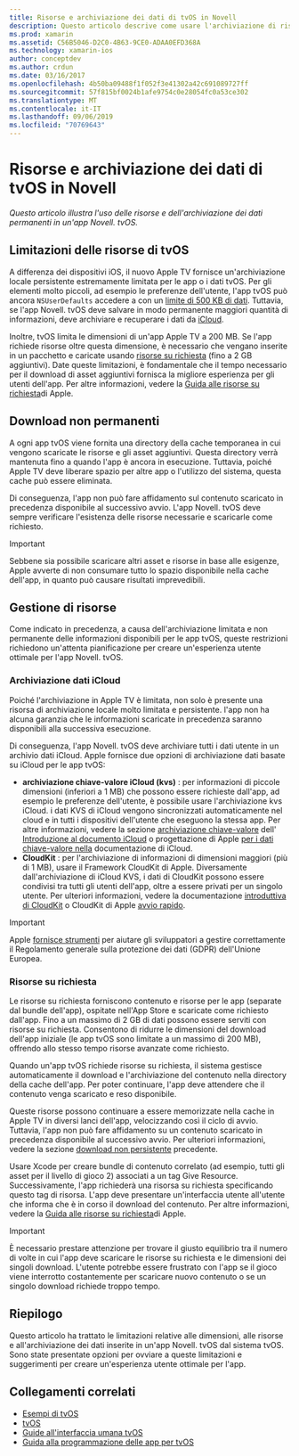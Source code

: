 ```yaml
---
title: Risorse e archiviazione dei dati di tvOS in Novell
description: Questo articolo descrive come usare l'archiviazione di risorse e dati permanenti in un'app tvOS compilata con Novell. Illustra l'archiviazione dei dati iCloud e le risorse su richiesta.
ms.prod: xamarin
ms.assetid: C56B5046-D2C0-4B63-9CE0-ADAA0EFD368A
ms.technology: xamarin-ios
author: conceptdev
ms.author: crdun
ms.date: 03/16/2017
ms.openlocfilehash: 4b50ba09488f1f052f3e41302a42c691089727ff
ms.sourcegitcommit: 57f815bf0024b1afe9754c0e28054fc0a53ce302
ms.translationtype: MT
ms.contentlocale: it-IT
ms.lasthandoff: 09/06/2019
ms.locfileid: "70769643"
---
```

# <a name="tvos-resources-and-data-storage-in-xamarin"></a>Risorse e archiviazione dei dati di tvOS in Novell

_Questo articolo illustra l'uso delle risorse e dell'archiviazione dei dati permanenti in un'app Novell. tvOS._

<a name="tvOS-Resource-Limitations" />

## <a name="tvos-resource-limitations"></a>Limitazioni delle risorse di tvOS

A differenza dei dispositivi iOS, il nuovo Apple TV fornisce un'archiviazione locale persistente estremamente limitata per le app o i dati tvOS. Per gli elementi molto piccoli, ad esempio le preferenze dell'utente, l'app tvOS può ancora `NSUserDefaults` accedere a con un [limite di 500 KB di dati](https://forums.developer.apple.com/message/50696#50696). Tuttavia, se l'app Novell. tvOS deve salvare in modo permanente maggiori quantità di informazioni, deve archiviare e recuperare i dati da [iCloud](#iCloud-Data-Storage).

Inoltre, tvOS limita le dimensioni di un'app Apple TV a 200 MB. Se l'app richiede risorse oltre questa dimensione, è necessario che vengano inserite in un pacchetto e caricate usando [risorse su richiesta](#On-Demand-Resources) (fino a 2 GB aggiuntivi). Date queste limitazioni, è fondamentale che il tempo necessario per il download di asset aggiuntivi fornisca la migliore esperienza per gli utenti dell'app. Per altre informazioni, vedere la [Guida alle risorse su richiesta](https://developer.apple.com/library/prerelease/tvos/documentation/FileManagement/Conceptual/On_Demand_Resources_Guide/index.html#//apple_ref/doc/uid/TP40015083)di Apple.

<a name="Non-Persistent-Downloads" />

## <a name="non-persistent-downloads"></a>Download non permanenti

A ogni app tvOS viene fornita una directory della cache temporanea in cui vengono scaricate le risorse e gli asset aggiuntivi. Questa directory verrà mantenuta fino a quando l'app è ancora in esecuzione. Tuttavia, poiché Apple TV deve liberare spazio per altre app o l'utilizzo del sistema, questa cache può essere eliminata.

Di conseguenza, l'app non può fare affidamento sul contenuto scaricato in precedenza disponibile al successivo avvio. L'app Novell. tvOS deve sempre verificare l'esistenza delle risorse necessarie e scaricarle come richiesto.

> [!IMPORTANT]
> Sebbene sia possibile scaricare altri asset e risorse in base alle esigenze, Apple avverte di non consumare tutto lo spazio disponibile nella cache dell'app, in quanto può causare risultati imprevedibili.

<a name="Managing-Resources" />

## <a name="managing-resources"></a>Gestione di risorse

Come indicato in precedenza, a causa dell'archiviazione limitata e non permanente delle informazioni disponibili per le app tvOS, queste restrizioni richiedono un'attenta pianificazione per creare un'esperienza utente ottimale per l'app Novell. tvOS.

<a name="iCloud-Data-Storage" />

### <a name="icloud-data-storage"></a>Archiviazione dati iCloud

Poiché l'archiviazione in Apple TV è limitata, non solo è presente una risorsa di archiviazione locale molto limitata e persistente. l'app non ha alcuna garanzia che le informazioni scaricate in precedenza saranno disponibili alla successiva esecuzione.

Di conseguenza, l'app Novell. tvOS deve archiviare tutti i dati utente in un archivio dati iCloud. Apple fornisce due opzioni di archiviazione dati basate su iCloud per le app tvOS:

- **archiviazione chiave-valore iCloud (kvs)** : per informazioni di piccole dimensioni (inferiori a 1 MB) che possono essere richieste dall'app, ad esempio le preferenze dell'utente, è possibile usare l'archiviazione kvs iCloud. i dati KVS di iCloud vengono sincronizzati automaticamente nel cloud e in tutti i dispositivi dell'utente che eseguono la stessa app. Per altre informazioni, vedere la sezione [archiviazione chiave-valore](~/ios/data-cloud/introduction-to-icloud.md) dell' [Introduzione al documento iCloud](~/ios/data-cloud/introduction-to-icloud.md) o progettazione di Apple [per i dati chiave-valore nella](https://developer.apple.com/library/prerelease/tvos/documentation/General/Conceptual/iCloudDesignGuide/Chapters/DesigningForKey-ValueDataIniCloud.html#//apple_ref/doc/uid/TP40012094-CH7) documentazione di iCloud.
- **CloudKit** : per l'archiviazione di informazioni di dimensioni maggiori (più di 1 MB), usare il Framework CloudKit di Apple. Diversamente dall'archiviazione di iCloud KVS, i dati di CloudKit possono essere condivisi tra tutti gli utenti dell'app, oltre a essere privati per un singolo utente. Per ulteriori informazioni, vedere la documentazione [introduttiva di CloudKit](~/ios/data-cloud/intro-to-cloudkit.md) o CloudKit di Apple [avvio rapido](https://developer.apple.com/library/prerelease/tvos/documentation/DataManagement/Conceptual/CloudKitQuickStart/Introduction/Introduction.html#//apple_ref/doc/uid/TP40014987).

> [!IMPORTANT]
> Apple [fornisce strumenti](https://developer.apple.com/support/allowing-users-to-manage-data/) per aiutare gli sviluppatori a gestire correttamente il Regolamento generale sulla protezione dei dati (GDPR) dell'Unione Europea.

<a name="On-Demand-Resources" />

### <a name="on-demand-resources"></a>Risorse su richiesta

Le risorse su richiesta forniscono contenuto e risorse per le app (separate dal bundle dell'app), ospitate nell'App Store e scaricate come richiesto dall'app. Fino a un massimo di 2 GB di dati possono essere serviti con risorse su richiesta. Consentono di ridurre le dimensioni del download dell'app iniziale (le app tvOS sono limitate a un massimo di 200 MB), offrendo allo stesso tempo risorse avanzate come richiesto.

Quando un'app tvOS richiede risorse su richiesta, il sistema gestisce automaticamente il download e l'archiviazione del contenuto nella directory della cache dell'app. Per poter continuare, l'app deve attendere che il contenuto venga scaricato e reso disponibile.

Queste risorse possono continuare a essere memorizzate nella cache in Apple TV in diversi lanci dell'app, velocizzando così il ciclo di avvio. Tuttavia, l'app non può fare affidamento su un contenuto scaricato in precedenza disponibile al successivo avvio. Per ulteriori informazioni, vedere la sezione [download non persistente](#Non-Persistent-Downloads) precedente.

Usare Xcode per creare bundle di contenuto correlato (ad esempio, tutti gli asset per il livello di gioco 2) associati a un tag Give Resource. Successivamente, l'app richiederà una risorsa su richiesta specificando questo tag di risorsa. L'app deve presentare un'interfaccia utente all'utente che informa che è in corso il download del contenuto. Per altre informazioni, vedere la [Guida alle risorse su richiesta](https://developer.apple.com/library/prerelease/tvos/documentation/FileManagement/Conceptual/On_Demand_Resources_Guide/index.html#//apple_ref/doc/uid/TP40015083)di Apple.

> [!IMPORTANT]
> È necessario prestare attenzione per trovare il giusto equilibrio tra il numero di volte in cui l'app deve scaricare le risorse su richiesta e le dimensioni dei singoli download. L'utente potrebbe essere frustrato con l'app se il gioco viene interrotto costantemente per scaricare nuovo contenuto o se un singolo download richiede troppo tempo.

<a name="Summary" />

## <a name="summary"></a>Riepilogo

Questo articolo ha trattato le limitazioni relative alle dimensioni, alle risorse e all'archiviazione dei dati inserite in un'app Novell. tvOS dal sistema tvOS. Sono state presentate opzioni per ovviare a queste limitazioni e suggerimenti per creare un'esperienza utente ottimale per l'app.

## <a name="related-links"></a>Collegamenti correlati

- [Esempi di tvOS](https://docs.microsoft.com/samples/browse/?products=xamarin&term=Xamarin.iOS+tvOS)
- [tvOS](https://developer.apple.com/tvos/)
- [Guide all'interfaccia umana tvOS](https://developer.apple.com/tvos/human-interface-guidelines/)
- [Guida alla programmazione delle app per tvOS](https://developer.apple.com/library/prerelease/tvos/documentation/General/Conceptual/AppleTV_PG/)
